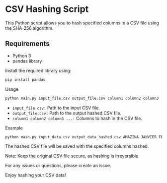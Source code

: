 # CSV Hashing Script

This Python script allows you to hash specified columns in a CSV file using the SHA-256 algorithm.

## Requirements

- Python 3
- pandas library

Install the required library using:

```bash
pip install pandas
```

Usage

```bash
python main.py input_file.csv output_file.csv column1 column2 column3 ...
```

- `input_file.csv:` Path to the input CSV file.
- `output_file.csv:` Path to the output hashed CSV file.
- `column1 column2 column3 ...:` Columns to hash in the CSV file.

Example

```bash
python main.py input_data.csv output_data_hashed.csv AMAZINA JANVIER FEVRIER MARS AVRIL MAIE JUIN JUILLET AOUT SEPTAMBRE OCTOBRE NOVEMBRE DECEMBRE TOTAL
```


The hashed CSV file will be saved with the specified columns hashed.

Note: Keep the original CSV file secure, as hashing is irreversible.

For any issues or questions, please create an issue.

Enjoy hashing your CSV data!
